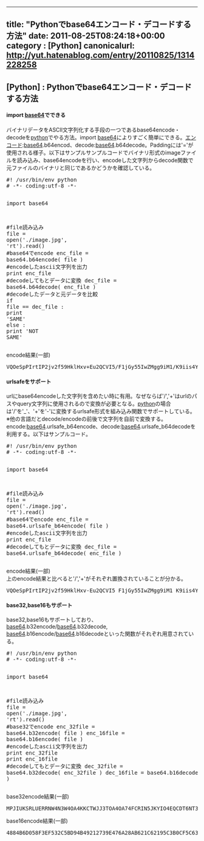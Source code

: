 
---
title: "Pythonでbase64エンコード・デコードする方法"
date: 2011-08-25T08:24:18+00:00
category : [Python]
canonicalurl: http://yut.hatenablog.com/entry/20110825/1314228258
---

## [Python] : Pythonでbase64エンコード・デコードする方法


<div class="section">
<h4>import <a class="keyword" href="http://d.hatena.ne.jp/keyword/base64">base64</a>でできる</h4>
<p>バイナリデータをASCII文字列化する手段の一つであるbase64encode・decodeを<a class="keyword" href="http://d.hatena.ne.jp/keyword/python">python</a>でやる方法。import <a class="keyword" href="http://d.hatena.ne.jp/keyword/base64">base64</a>によりすごく簡単にできる。<a class="keyword" href="http://d.hatena.ne.jp/keyword/%A5%A8%A5%F3%A5%B3%A1%BC%A5%C9">エンコード</a>:<a class="keyword" href="http://d.hatena.ne.jp/keyword/base64">base64</a>.b64encod、decode:<a class="keyword" href="http://d.hatena.ne.jp/keyword/base64">base64</a>.b64decode。Paddingには'='が使用される様子。以下はサンプルサンプルコードでバイナリ形式のimageファイルを読み込み、base64encodeを行い、encodeした文字列からdecode関数で元ファイルのバイナリと同じであるかどうかを確認している。</p>
<pre class="hljs python" data-lang="python" data-unlink><span class="synComment">#! /usr/bin/env python</span>
<span class="synComment"># -*- coding:utf-8 -*-</span>

<span class="synPreProc">import</span> base64

<span class="synComment">#file読み込み</span>
<span class="synIdentifier">file</span> = <span class="synIdentifier">open</span>(<span class="synConstant">'./image.jpg'</span>, <span class="synConstant">'rt'</span>).read()
<span class="synComment">#base64でencode</span>
enc_file = base64.b64encode( <span class="synIdentifier">file</span> )
<span class="synComment">#encodeしたascii文字列を出力</span>
<span class="synIdentifier">print</span> enc_file
<span class="synComment">#decodeしてもとデータに変換</span>
dec_file = base64.b64decode( enc_file )
<span class="synComment">#decodeしたデータと元データを比較</span>
<span class="synStatement">if</span> <span class="synIdentifier">file</span> == dec_file :
<span class="synIdentifier">print</span> <span class="synConstant">'SAME'</span>
<span class="synStatement">else</span> :
<span class="synIdentifier">print</span> <span class="synConstant">'NOT SAME'</span>
</pre><p>encode結果(一部)</p>
<pre class="code" data-lang="" data-unlink>VQOeSpPIrtIP2jv2f59HklHxv+Eu2QCVI5/F1jGy55IwZMgg9iM1/K9iis4YSKd7jeLk1sf1QTftEfAWeymB+N/wfWRk5P8AwmNhkEjt+9/OstPj/wDAUps/4Xb8I41+YqD4xsQME5wcS9e+PWv5cqKp4WL6k/WZH9REH7QPwGtlljl+NXwmuELlkceMLDPfr++57dajHx8+BlxbO5+NXweiLJgA+M7EHqDn/W8EZNfy90VDwUL7l/W5H9NU/wAefgoJ0D</pre>
</div>
<div class="section">
<h4>urlsafeをサポート</h4>
<p>urlにbase64encodeした文字列を含めたい時に有用。なぜならば'/','+'はurlのパスやquery文字列に使用されるので変換が必要となる。<a class="keyword" href="http://d.hatena.ne.jp/keyword/python">python</a>の場合は'/'を'_'、'+'を'-'に変換するurlsafe形式を組み込み関数でサポートしている。※他の言語だとdecode/encodeの前後で文字列を自前で変換する。encode:<a class="keyword" href="http://d.hatena.ne.jp/keyword/base64">base64</a>.urlsafe_b64encode、decode:<a class="keyword" href="http://d.hatena.ne.jp/keyword/base64">base64</a>.urlsafe_b64decodeを利用する。以下はサンプルコード。</p>
<pre class="hljs python" data-lang="python" data-unlink><span class="synComment">#! /usr/bin/env python</span>
<span class="synComment"># -*- coding:utf-8 -*-</span>

<span class="synPreProc">import</span> base64

<span class="synComment">#file読み込み</span>
<span class="synIdentifier">file</span> = <span class="synIdentifier">open</span>(<span class="synConstant">'./image.jpg'</span>, <span class="synConstant">'rt'</span>).read()
<span class="synComment">#base64でencode</span>
enc_file = base64.urlsafe_b64encode( <span class="synIdentifier">file</span> )
<span class="synComment">#encodeしたascii文字列を出力</span>
<span class="synIdentifier">print</span> enc_file
<span class="synComment">#decodeしてもとデータに変換</span>
dec_file = base64.urlsafe_b64decode( enc_file )
</pre><p>encode結果(一部)<br />
上のencode結果と比べると'/','+'がそれぞれ置換されていることが分かる。</p>
<pre class="code" data-lang="" data-unlink>VQOeSpPIrtIP2jv2f59HklHxv-Eu2QCVI5_F1jGy55IwZMgg9iM1_K9iis4YSKd7jeLk1sf1QTftEfAWeymB-N_wfWRk5P8AwmNhkEjt-9_OstPj_wDAUps_4Xb8I41-YqD4xsQME5wcS9e-PWv5cqKp4WL6k_WZH9REH7QPwGtlljl-NXwmuELlkceMLDPfr--57dajHx8-BlxbO5-NXweiLJgA-M7EHqDn_W8EZNfy90VDwUL7l_W5H9NU_wAefgoJ0D</pre>
</div>
<div class="section">
<h4>base32,base16もサポート</h4>
<p>base32,base16もサポートしており、<a class="keyword" href="http://d.hatena.ne.jp/keyword/base64">base64</a>.b32encode/<a class="keyword" href="http://d.hatena.ne.jp/keyword/base64">base64</a>.b32decode, <a class="keyword" href="http://d.hatena.ne.jp/keyword/base64">base64</a>.b16encode/<a class="keyword" href="http://d.hatena.ne.jp/keyword/base64">base64</a>.b16decodeといった関数がそれぞれ用意されている。</p>
<pre class="hljs python" data-lang="python" data-unlink><span class="synComment">#! /usr/bin/env python</span>
<span class="synComment"># -*- coding:utf-8 -*-</span>

<span class="synPreProc">import</span> base64

<span class="synComment">#file読み込み</span>
<span class="synIdentifier">file</span> = <span class="synIdentifier">open</span>(<span class="synConstant">'./image.jpg'</span>, <span class="synConstant">'rt'</span>).read()
<span class="synComment">#base32でencode</span>
enc_32file = base64.b32encode( <span class="synIdentifier">file</span> )
enc_16file = base64.b16encode( <span class="synIdentifier">file</span> )
<span class="synComment">#encodeしたascii文字列を出力</span>
<span class="synIdentifier">print</span> enc_32file
<span class="synIdentifier">print</span> enc_16file
<span class="synComment">#decodeしてもとデータに変換</span>
dec_32file = base64.b32decode( enc_32file )
dec_16file = base64.b16decode( enc_16file )
</pre><p>base32encode結果(一部)</p>
<pre class="code" data-lang="" data-unlink>MPJIUKSRLUERRNW4N3W4OA4KKCTWJJ3TOA4OA74FCRIN5JKYIO4EQCDT6NT3B5XWVEGGJSTTESG7YPER5FCRLLC6QFQ2RJM4FFTMRYBXDGUMJDGMK6GHHUCRIVFG5ZB5ZEIJNWQLDZ66UZMLPMUWSJBE446I5VCRK3CDRRBSXB3BT24MPL6STIJTXALWHU5Q74FCRJOUBD7GMJDPMGHJQAUNXFJEWN2PNIUKNACFZH7CN7HKIVA3IHFWP22FCWMBFGEGP3ZXL5VBEPEOLX7U74FCRIFOQNBPZQ7GN7HKJ4UURZFX45CRLIKWGZ2PKC3I4AJ75MHX6YKFCRLIRTH776Z</pre><p>base16encode結果(一部)</p>
<pre class="code" data-lang="" data-unlink>4884B6D058F3EF532C5BD94B49212739E476A28AB621C62195C3B0CF5C63D7E94D099DC0BB1E9D87F851452EA047F331237B0C74C0146DCA9259BA7B514534022E4FF137E7522A0DA0E5B3F5A28ACC094C433F79BAFB5091E472EFFA7F8514505741A17E61F337E752794A4725BF3A28AD0AB1B3A7A85B47009FF587BFB0A28A2B44667FFFD9</pre>
</div>

